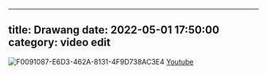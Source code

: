 ----
title: Drawang
date: 2022-05-01 17:50:00
category: video edit
----
![F0091087-E6D3-462A-8131-4F9D738AC3E4](https://user-images.githubusercontent.com/69250097/166138238-c39f6be3-fa2d-49df-bfef-79eb15c42180.jpeg)
[Youtube](https://youtu.be/XTtgNKfJ8ms)
